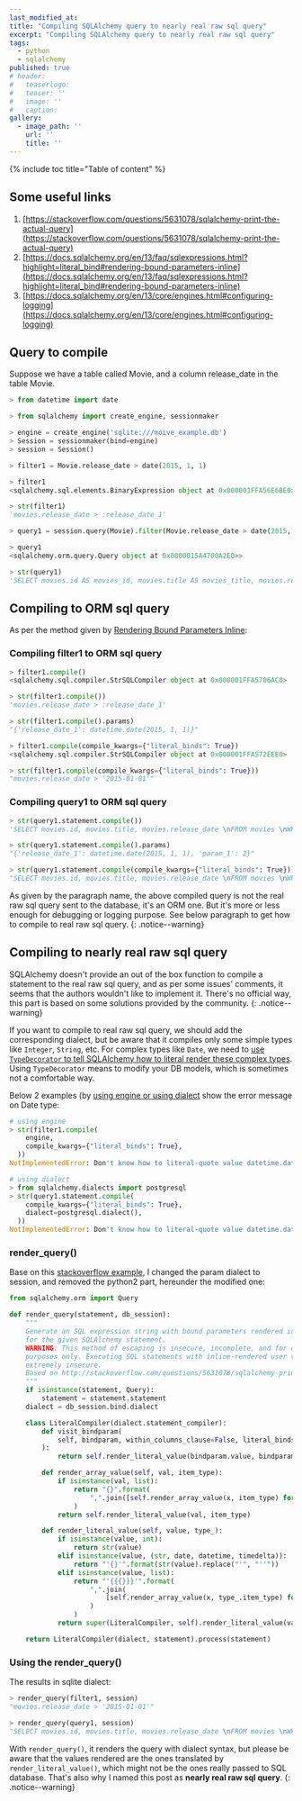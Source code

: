 ```yaml
---
last_modified_at:
title: "Compiling SQLAlchemy query to nearly real raw sql query"
excerpt: "Compiling SQLAlchemy query to nearly real raw sql query"
tags:
  - python
  - sqlalchemy
published: true
# header:
#   teaserlogo:
#   teaser: ''
#   image: ''
#   caption:
gallery:
  - image_path: ''
    url: ''
    title: ''
---
```


{% include toc title="Table of content" %}

## Some useful links

1. [https://stackoverflow.com/questions/5631078/sqlalchemy-print-the-actual-query](https://stackoverflow.com/questions/5631078/sqlalchemy-print-the-actual-query)
1. [https://docs.sqlalchemy.org/en/13/faq/sqlexpressions.html?highlight=literal_bind#rendering-bound-parameters-inline](https://docs.sqlalchemy.org/en/13/faq/sqlexpressions.html?highlight=literal_bind#rendering-bound-parameters-inline)
1. [https://docs.sqlalchemy.org/en/13/core/engines.html#configuring-logging](https://docs.sqlalchemy.org/en/13/core/engines.html#configuring-logging)

## Query to compile

Suppose we have a table called Movie, and a column release_date in the table Movie.

```python
> from datetime import date

> from sqlalchemy import create_engine, sessionmaker

> engine = create_engine('sqlite:///moive_example.db')
> Session = sessionmaker(bind=engine)
> session = Session()

> filter1 = Movie.release_date > date(2015, 1, 1)

> filter1
<sqlalchemy.sql.elements.BinaryExpression object at 0x000001FFA56E6BE0>

> str(filter1)
'movies.release_date > :release_date_1'

> query1 = session.query(Movie).filter(Movie.release_date > date(2015, 1, 1)).limit(2)

> query1
<sqlalchemy.orm.query.Query object at 0x0000015A4700A2E0>>

> str(query1)
'SELECT movies.id AS movies_id, movies.title AS movies_title, movies.release_date AS movies_release_date \nFROM movies \nWHERE movies.release_date > ?\n LIMIT ? OFFSET ?'
```

## Compiling to ORM sql query

As per the method given by [Rendering Bound Parameters Inline](https://docs.sqlalchemy.org/en/13/faq/sqlexpressions.html?highlight=literal_bind#rendering-bound-parameters-inline):

### Compiling filter1 to ORM sql query

```python
> filter1.compile()
<sqlalchemy.sql.compiler.StrSQLCompiler object at 0x000001FFA5706AC0>

> str(filter1.compile())
'movies.release_date > :release_date_1'

> str(filter1.compile().params)
"{'release_date_1': datetime.date(2015, 1, 1)}"

> filter1.compile(compile_kwargs={"literal_binds": True})
<sqlalchemy.sql.compiler.StrSQLCompiler object at 0x000001FFA572EEE0>

> str(filter1.compile(compile_kwargs={"literal_binds": True}))
"movies.release_date > '2015-01-01'"
```

### Compiling query1 to ORM sql query

```python
> str(query1.statement.compile())
'SELECT movies.id, movies.title, movies.release_date \nFROM movies \nWHERE movies.release_date > :release_date_1\n LIMIT :param_1'

> str(query1.statement.compile().params)
"{'release_date_1': datetime.date(2015, 1, 1), 'param_1': 2}"

> str(query1.statement.compile(compile_kwargs={"literal_binds": True}))
"SELECT movies.id, movies.title, movies.release_date \nFROM movies \nWHERE movies.release_date > '2015-01-01'\n LIMIT 2"
```

As given by the paragraph name, the above compiled query is not the real raw sql query sent to the database, it's an ORM one. But it's more or less enough for debugging or logging purpose. See below paragraph to get how to compile to real raw sql query.
{: .notice--warning}

## Compiling to nearly real raw sql query

SQLAlchemy doesn't provide an out of the box function to compile a statement to the real raw sql query, and as per some issues' comments, it seems that the authors wouldn't like to implement it. There's no official way, this part is based on some solutions provided by the community.
{: .notice--warning}

If you want to compile to real raw sql query, we should add the corresponding dialect, but be aware that it compiles only some simple types like `Integer`, `String`, etc. For complex types like `Date`, we need to [use `TypeDecorator` to tell SQLAlchemy how to literal render these complex types](https://stackoverflow.com/a/23835766/5095636). Using `TypeDecorator` means to modify your DB models, which is sometimes not a comfortable way.

Below 2 examples (by [using engine or using dialect](https://docs.sqlalchemy.org/en/13/faq/sqlexpressions.html#stringifying-for-specific-databases) show the error message on Date type:

```python
# using engine
> str(filter1.compile(
    engine,
    compile_kwargs={"literal_binds": True},
  ))
NotImplementedError: Don't know how to literal-quote value datetime.date(2015, 1, 1)
```

```python
# using dialect
> from sqlalchemy.dialects import postgresql
> str(query1.statement.compile(
    compile_kwargs={"literal_binds": True},
    dialect=postgresql.dialect(),
  ))
NotImplementedError: Don't know how to literal-quote value datetime.date(2015, 1, 1)
```

### render_query()

Base on this [stackoverflow example](https://stackoverflow.com/a/32772915/5095636), I changed the param dialect to session, and removed the python2 part, hereunder the modified one:

<!-- {% raw %} -->
```python
from sqlalchemy.orm import Query

def render_query(statement, db_session):
    """
    Generate an SQL expression string with bound parameters rendered inline
    for the given SQLAlchemy statement.
    WARNING: This method of escaping is insecure, incomplete, and for debugging
    purposes only. Executing SQL statements with inline-rendered user values is
    extremely insecure.
    Based on http://stackoverflow.com/questions/5631078/sqlalchemy-print-the-actual-query
    """
    if isinstance(statement, Query):
        statement = statement.statement
    dialect = db_session.bind.dialect

    class LiteralCompiler(dialect.statement_compiler):
        def visit_bindparam(
            self, bindparam, within_columns_clause=False, literal_binds=False, **kwargs
        ):
            return self.render_literal_value(bindparam.value, bindparam.type)

        def render_array_value(self, val, item_type):
            if isinstance(val, list):
                return "{}".format(
                    ",".join([self.render_array_value(x, item_type) for x in val])
                )
            return self.render_literal_value(val, item_type)

        def render_literal_value(self, value, type_):
            if isinstance(value, int):
                return str(value)
            elif isinstance(value, (str, date, datetime, timedelta)):
                return "'{}'".format(str(value).replace("'", "''"))
            elif isinstance(value, list):
                return "'{{{}}}'".format(
                    ",".join(
                        [self.render_array_value(x, type_.item_type) for x in value]
                    )
                )
            return super(LiteralCompiler, self).render_literal_value(value, type_)

    return LiteralCompiler(dialect, statement).process(statement)
```
<!-- {% endraw %} -->

### Using the render_query()

The results in sqlite dialect:

```python
> render_query(filter1, session)
"movies.release_date > '2015-01-01'"

> render_query(query1, session)
"SELECT movies.id, movies.title, movies.release_date \nFROM movies \nWHERE movies.release_date > '2015-01-01'\n LIMIT 2 OFFSET 0"
```

With `render_query()`, it renders the query with dialect syntax, but please be aware that the values rendered are the ones translated by `render_literal_value()`, which might not be the ones really passed to SQL database. That's also why I named this post as **nearly real raw sql query**.
{: .notice--warning}
